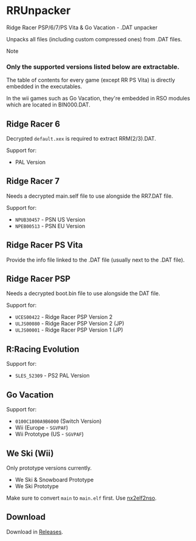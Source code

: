 # RRUnpacker
Ridge Racer PSP/6/7/PS Vita & Go Vacation - .DAT unpacker

Unpacks all files (including custom compressed ones) from .DAT files.

> [!NOTE]  
>  ### **Only the supported versions listed below are extractable.**
>
> The table of contents for every game (except RR PS Vita) is directly embedded in the executables.
> 
> In the wii games such as Go Vacation, they're embedded in RSO modules which are located in BIN000.DAT.


## Ridge Racer 6
Decrypted `default.xex` is required to extract RRM(2/3).DAT.

Support for:
* PAL Version

## Ridge Racer 7
Needs a decrypted main.self file to use alongside the RR7.DAT file.

Support for:
* `NPUB30457` - PSN US Version
* `NPEB00513` - PSN EU Version

## Ridge Racer PS Vita
Provide the info file linked to the .DAT file (usually next to the .DAT file).

## Ridge Racer PSP
Needs a decrypted boot.bin file to use alongside the DAT file.

Support for:
* `UCES00422` - Ridge Racer PSP Version 2
* `ULJS00080` - Ridge Racer PSP Version 2 (JP)
* `ULJS00001` - Ridge Racer PSP Version 1 (JP)

## R:Racing Evolution
Support for:
* `SLES_52309` - PS2 PAL Version

## Go Vacation

Support for:
* `0100C1800A9B6000` (Switch Version)
* Wii (Europe - `SGVPAF`)
* Wii Prototype (US - `SGVPAF`)

## We Ski (Wii)
Only prototype versions currently.

* We Ski & Snowboard Prototype
* We Ski Prototype

Make sure to convert `main` to `main.elf` first. Use [nx2elf2nso](https://archive.org/download/nx2elf2nso/nx2elf2nso.zip).

## Download
Download in [Releases](https://github.com/Nenkai/RRUnpacker/releases).
